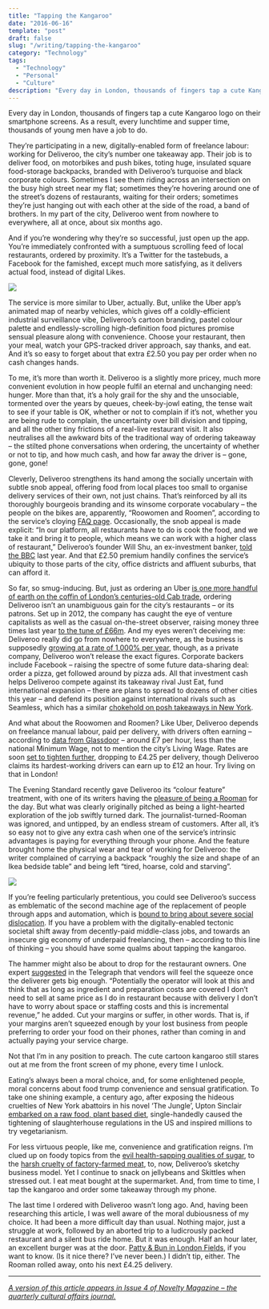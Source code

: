 ```yaml
---
title: "Tapping the Kangaroo"
date: "2016-06-16"
template: "post"
draft: false
slug: "/writing/tapping-the-kangaroo"
category: "Technology"
tags:
  - "Technology"
  - "Personal"
  - "Culture"
description: "Every day in London, thousands of fingers tap a cute Kangaroo logo on their smartphone screens. As a result, every lunchtime and supper time, thousands of young men have a job to do."
---
```


Every day in London, thousands of fingers tap a cute Kangaroo logo on their smartphone screens. As a result, every lunchtime and supper time, thousands of young men have a job to do.

They’re participating in a new, digitally-enabled form of freelance labour: working for Deliveroo, the city’s number one takeaway app. Their job is to deliver food, on motorbikes and push bikes, toting huge, insulated square food-storage backpacks, branded with Deliveroo’s turquoise and black corporate colours. Sometimes I see them riding across an intersection on the busy high street near my flat; sometimes they’re hovering around one of the street’s dozens of restaurants, waiting for their orders; sometimes they’re just hanging out with each other at the side of the road, a band of brothers. In my part of the city, Deliveroo went from nowhere to everywhere, all at once, about six months ago.

And if you’re wondering why they’re so successful, just open up the app. You’re immediately confronted with a sumptuous scrolling feed of local restaurants, ordered by proximity. It’s a Twitter for the tastebuds, a Facebook for the famished, except much more satisfying, as it delivers actual food, instead of digital Likes.

![](/media/tapping-the-kangaroo-1.png)

The service is more similar to Uber, actually. But, unlike the Uber app’s animated map of nearby vehicles, which gives off a coldly-efficient industrial surveillance vibe, Deliveroo’s cartoon branding, pastel colour palette and endlessly-scrolling high-definition food pictures promise sensual pleasure along with convenience. Choose your restaurant, then your meal, watch your GPS-tracked driver approach, say thanks, and eat. And it’s so easy to forget about that extra £2.50 you pay per order when no cash changes hands.

To me, it’s more than worth it. Deliveroo is a slightly more pricey, much more convenient evolution in how people fulfil an eternal and unchanging need: hunger. More than that, it’s a holy grail for the shy and the unsociable, tormented over the years by queues, cheek-by-jowl eating, the tense wait to see if your table is OK, whether or not to complain if it’s not, whether you are being rude to complain, the uncertainty over bill division and tipping, and all the other tiny frictions of a real-live restaurant visit. It also neutralises all the awkward bits of the traditional way of ordering takeaway – the stilted phone conversations when ordering, the uncertainty of whether or not to tip, and how much cash, and how far away the driver is – gone, gone, gone!

Cleverly, Deliveroo strengthens its hand among the socially uncertain with subtle snob appeal, offering food from local places too small to organise delivery services of their own, not just chains. That’s reinforced by all its thoroughly bourgeois branding and its winsome corporate vocabulary – the people on the bikes are, apparently, “Roowomen and Roomen”, according to the service’s cloying [FAQ page](https://deliveroo.co.uk/faq). Occasionally, the snob appeal is made explicit: “In our platform, all restaurants have to do is cook the food, and we take it and bring it to people, which means we can work with a higher class of restaurant,” Deliveroo’s founder Will Shu, an ex-investment banker, [told the BBC](http://www.bbc.co.uk/news/business-32901626) last year. And that £2.50 premium handily confines the service’s ubiquity to those parts of the city, office districts and affluent suburbs, that can afford it.

So far, so smug-inducing. But, just as ordering an Uber [is one more handful of earth on the coffin of London’s centuries-old Cab trade](https://www.theguardian.com/technology/2016/apr/27/how-uber-conquered-london), ordering Deliveroo isn’t an unambiguous gain for the city’s restaurants – or its patrons. Set up in 2012, the company has caught the eye of venture capitalists as well as the casual on-the-street observer, raising money three times last year [to the tune of £66m](https://next.ft.com/content/319413e0-8eee-11e5-8be4-3506bf20cc2b). And my eyes weren’t deceiving me: Deliveroo really did go from nowhere to everywhere, as the business is supposedly [growing at a rate of 1,000% per year](http://www.telegraph.co.uk/technology/2016/06/05/deliveroo-revenue-to-hit-130m-this-year/), though, as a private company, Deliveroo won’t release the exact figures. Corporate backers include Facebook – raising the spectre of some future data-sharing deal: order a pizza, get followed around by pizza ads. All that investment cash helps Deliveroo compete against its takeaway rival Just Eat, fund international expansion – there are plans to spread to dozens of other cities this year – and defend its position against international rivals such as Seamless, which has a similar [chokehold on posh takeaways in New York](http://www.grubstreet.com/2016/04/seamless-turnkey-delivery-new-york-city.html).

And what about the Roowomen and Roomen? Like Uber, Deliveroo depends on freelance manual labour, paid per delivery, with drivers often earning – according to [data from Glassdoor](https://www.glassdoor.co.uk/Salary/Deliveroo-Salaries-E1053365.htm) – around £7 per hour, less than the national Minimum Wage, not to mention the city’s Living Wage. Rates are soon [set to tighten further](http://uk.businessinsider.com/deliveroo-drivers-are-claiming-that-theyre-going-to-be-paid-less-than-minimum-wage-2016-5), dropping to £4.25 per delivery, though Deliveroo claims its hardest-working drivers can earn up to £12 an hour. Try living on that in London!

The Evening Standard recently gave Deliveroo its “colour feature” treatment, with one of its writers having the [pleasure of being a Rooman](http://www.standard.co.uk/lifestyle/london-life/angry-cabbies-halfnaked-customers-and-frozen-fingers-a-day-in-the-life-of-a-deliveroo-rider-a3188876.html) for the day. But what was clearly originally pitched as being a light-hearted exploration of the job swiftly turned dark. The journalist-turned-Rooman was ignored, and untipped, by an endless stream of customers. After all, it’s so easy not to give any extra cash when one of the service’s intrinsic advantages is paying for everything through your phone. And the feature brought home the physical wear and tear of working for Deliveroo: the writer complained of carrying a backpack “roughly the size and shape of an Ikea bedside table” and being left “tired, hoarse, cold and starving”.

![](/media/tapping-the-kangaroo-2.png)

If you’re feeling particularly pretentious, you could see Deliveroo’s success as emblematic of the second machine age of the replacement of people through apps and automation, which is [bound to bring about severe social dislocation](http://www.theguardian.com/commentisfree/2015/dec/17/deliveroo-gig-economy-human-cost). If you have a problem with the digitally-enabled tectonic societal shift away from decently-paid middle-class jobs, and towards an insecure gig economy of underpaid freelancing, then – according to this line of thinking – you should have some qualms about tapping the kangaroo.

The hammer might also be about to drop for the restaurant owners. One expert [suggested](http://www.telegraph.co.uk/finance/newsbysector/retailandconsumer/12064440/Deliveroo-boss-pledges-to-slash-prices.html) in the Telegraph that vendors will feel the squeeze once the deliverer gets big enough. “Potentially the operator will look at this and think that as long as ingredient and preparation costs are covered I don’t need to sell at same price as I do in restaurant because with delivery I don’t have to worry about space or staffing costs and this is incremental revenue,” he added. Cut your margins or suffer, in other words. That is, if your margins aren’t squeezed enough by your lost business from people preferring to order your food on their phones, rather than coming in and actually paying your service charge.

Not that I’m in any position to preach. The cute cartoon kangaroo still stares out at me from the front screen of my phone, every time I unlock.

Eating’s always been a moral choice, and, for some enlightened people, moral concerns about food trump convenience and sensual gratification. To take one shining example, a century ago, after exposing the hideous cruelties of New York abattoirs in his novel ‘The Jungle’, Upton Sinclair [embarked on a raw food, plant based diet](http://soilandhealth.org/wp-content/uploads/02/0201hyglibcat/020106/020106useofmeat.html), single-handedly caused the tightening of slaughterhouse regulations in the US and inspired millions to try vegetarianism.

For less virtuous people, like me, convenience and gratification reigns. I’m clued up on foody topics from the [evil health-sapping qualities of sugar](http://www.theguardian.com/society/2016/apr/07/the-sugar-conspiracy-robert-lustig-john-yudkin), to the [harsh cruelty of factory-farmed meat](https://www.hachettebookgroup.com/titles/jonathan-safran-foer/eating-animals/9780316069885/), to, now, Deliveroo’s sketchy business model. Yet I continue to snack on jellybeans and Skittles when stressed out. I eat meat bought at the supermarket. And, from time to time, I tap the kangaroo and order some takeaway through my phone.

The last time I ordered with Deliveroo wasn’t long ago. And, having been researching this article, I was well aware of the moral dubiousness of my choice. It had been a more difficult day than usual. Nothing major, just a struggle at work, followed by an aborted trip to a ludicrously packed restaurant and a silent bus ride home. But it was enough. Half an hour later, an excellent burger was at the door. [Patty & Bun in London Fields](http://pattyandbun.co.uk/contact/the-arch/), if you want to know. (Is it nice there? I’ve never been.) I didn’t tip, either. The Rooman rolled away, onto his next £4.25 delivery.

- - - -

*[A version of this article appears in Issue 4 of Novelty Magazine – the quarterly cultural affairs journal.](http://noveltymag.co.uk/hungergames/)*
